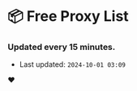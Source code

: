 # :package: Free Proxy List
### Updated every 15 minutes.

- Last updated: `2024-10-01 03:09`

:heart:
